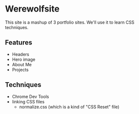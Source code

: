 # Werewolfsite

This site is a mashup of 3 portfolio sites. 
We'll use it to learn CSS techniques.

## Features

- Headers
- Hero image
- About Me
- Projects

## Techniques

- Chrome Dev Tools
- linking CSS files
    - normalize.css (which is a kind of "CSS Reset" file)